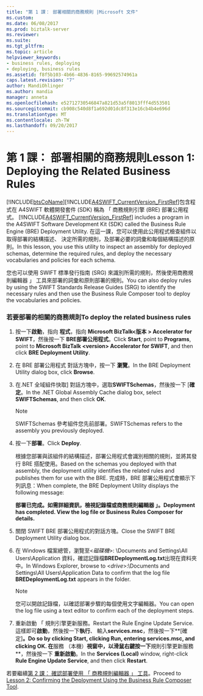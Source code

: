 ```yaml
---
title: "第 1 課： 部署相關的商務規則 |Microsoft 文件"
ms.custom: 
ms.date: 06/08/2017
ms.prod: biztalk-server
ms.reviewer: 
ms.suite: 
ms.tgt_pltfrm: 
ms.topic: article
helpviewer_keywords:
- business rules, deploying
- deploying, business rules
ms.assetid: f8f5b103-4b66-4836-8165-99692574961a
caps.latest.revision: "7"
author: MandiOhlinger
ms.author: mandia
manager: anneta
ms.openlocfilehash: e52712730546847a821d53a5f8013fff4d553501
ms.sourcegitcommit: cb908c540d8f1a692d01dc8f313e16cb4b4e696d
ms.translationtype: MT
ms.contentlocale: zh-TW
ms.lasthandoff: 09/20/2017
---
```

# <a name="lesson-1-deploying-the-related-business-rules"></a><span data-ttu-id="f6ab8-102">第 1 課： 部署相關的商務規則</span><span class="sxs-lookup"><span data-stu-id="f6ab8-102">Lesson 1: Deploying the Related Business Rules</span></span>
[!INCLUDE[btsCoName](../../includes/btsconame-md.md)]<span data-ttu-id="f6ab8-103">[!INCLUDE[A4SWIFT_CurrentVersion_FirstRef](../../includes/a4swift-currentversion-firstref-md.md)]包含程式在 A4SWIFT 軟體開發套件 (SDK) 稱為 「 商務規則引擎 (BRE) 部署公用程式。</span><span class="sxs-lookup"><span data-stu-id="f6ab8-103"> [!INCLUDE[A4SWIFT_CurrentVersion_FirstRef](../../includes/a4swift-currentversion-firstref-md.md)] includes a program in the A4SWIFT Software Development Kit (SDK) called the Business Rule Engine (BRE) Deployment Utility.</span></span> <span data-ttu-id="f6ab8-104">在這一課，您可以使用此公用程式檢查組件以取得部署的結構描述、 決定所需的規則，及部署必要的詞彙和每個結構描述的原則。</span><span class="sxs-lookup"><span data-stu-id="f6ab8-104">In this lesson, you use this utility to inspect an assembly for deployed schemas, determine the required rules, and deploy the necessary vocabularies and policies for each schema.</span></span>  
  
 <span data-ttu-id="f6ab8-105">您也可以使用 SWIFT 標準發行指南 (SRG) 來識別所需的規則，然後使用商務規則編輯器 」 工具來部署的詞彙和原則部署的規則。</span><span class="sxs-lookup"><span data-stu-id="f6ab8-105">You can also deploy rules by using the SWIFT Standards Release Guides (SRG) to identify the necessary rules and then use the Business Rule Composer tool to deploy the vocabularies and policies.</span></span>  
  
### <a name="to-deploy-the-related-business-rules"></a><span data-ttu-id="f6ab8-106">若要部署的相關的商務規則</span><span class="sxs-lookup"><span data-stu-id="f6ab8-106">To deploy the related business rules</span></span>  
  
1.  <span data-ttu-id="f6ab8-107">按一下**啟動**，指向 **程式**，指向  **Microsoft BizTalk\<版本 > Accelerator for SWIFT**，然後按一下  **BRE部署公用程式**。</span><span class="sxs-lookup"><span data-stu-id="f6ab8-107">Click **Start**, point to **Programs**, point to **Microsoft BizTalk \<version> Accelerator for SWIFT**, and then click **BRE Deployment Utility**.</span></span>  
  
2.  <span data-ttu-id="f6ab8-108">在 BRE 部署公用程式 對話方塊中，按一下 **瀏覽**。</span><span class="sxs-lookup"><span data-stu-id="f6ab8-108">In the BRE Deployment Utility dialog box, click **Browse**.</span></span>  
  
3.  <span data-ttu-id="f6ab8-109">在.NET 全域組件快取] 對話方塊中，選取**SWIFTSchemas**，然後按一下 [**確定**。</span><span class="sxs-lookup"><span data-stu-id="f6ab8-109">In the .NET Global Assembly Cache dialog box, select **SWIFTSchemas**, and then click **OK**.</span></span>  
  
    > [!NOTE]
    >  <span data-ttu-id="f6ab8-110">SWIFTSchemas 參考組件您先前部署。</span><span class="sxs-lookup"><span data-stu-id="f6ab8-110">SWIFTSchemas refers to the assembly you previously deployed.</span></span>  
  
4.  <span data-ttu-id="f6ab8-111">按一下**部署**。</span><span class="sxs-lookup"><span data-stu-id="f6ab8-111">Click **Deploy**.</span></span>  
  
     <span data-ttu-id="f6ab8-112">根據您部署與該組件的結構描述，部署公用程式會識別相關的規則，並將其發行 BRE 搭配使用。</span><span class="sxs-lookup"><span data-stu-id="f6ab8-112">Based on the schemas you deployed with that assembly, the deployment utility identifies the related rules and publishes them for use with the BRE.</span></span> <span data-ttu-id="f6ab8-113">完成時，BRE 部署公用程式會顯示下列訊息：</span><span class="sxs-lookup"><span data-stu-id="f6ab8-113">When complete, the BRE Deployment Utility displays the following message:</span></span>  
  
     <span data-ttu-id="f6ab8-114">**部署已完成。如需詳細資訊，檢視記錄檔或商務規則編輯器 」。**</span><span class="sxs-lookup"><span data-stu-id="f6ab8-114">**Deployment has completed. View the log file or Business Rules Composer for details.**</span></span>  
  
5.  <span data-ttu-id="f6ab8-115">關閉 SWIFT BRE 部署公用程式的對話方塊。</span><span class="sxs-lookup"><span data-stu-id="f6ab8-115">Close the SWIFT BRE Deployment Utility dialog box.</span></span>  
  
6.  <span data-ttu-id="f6ab8-116">在 Windows 檔案總管，瀏覽至\<*磁碟機*>: \Documents and Settings\All Users\Application 資料，確認記錄檔**BREDeploymentLog.txt**出現在資料夾中。</span><span class="sxs-lookup"><span data-stu-id="f6ab8-116">In Windows Explorer, browse to \<*drive*>:\Documents and Settings\All Users\Application Data to confirm that the log file **BREDeploymentLog.txt** appears in the folder.</span></span>  
  
    > [!NOTE]
    >  <span data-ttu-id="f6ab8-117">您可以開啟記錄檔，以確認部署步驟的每個使用文字編輯器。</span><span class="sxs-lookup"><span data-stu-id="f6ab8-117">You can open the log file using a text editor to confirm each of the deployment steps.</span></span>  
  
7.  <span data-ttu-id="f6ab8-118">重新啟動 「 規則引擎更新服務。</span><span class="sxs-lookup"><span data-stu-id="f6ab8-118">Restart the Rule Engine Update Service.</span></span> <span data-ttu-id="f6ab8-119">這樣即可**啟動**，然後按一下**執行**、 輸入**services.msc**，然後按一下**[確定]**。</span><span class="sxs-lookup"><span data-stu-id="f6ab8-119">Do so by clicking **Start**, clicking **Run**, entering **services.msc**, and clicking **OK**.</span></span> <span data-ttu-id="f6ab8-120">在**服務 （本機）**視窗中，以滑鼠右鍵按一下**規則引擎更新服務**，然後按一下 **重新啟動**。</span><span class="sxs-lookup"><span data-stu-id="f6ab8-120">In the **Services (Local)** window, right-click **Rule Engine Update Service**, and then click **Restart**.</span></span>  
  
 <span data-ttu-id="f6ab8-121">若要繼續[第 2 課： 確認部署使用 「 商務規則編輯器 」 工具](../../adapters-and-accelerators/accelerator-swift/lesson-2-confirming-the-deployment-using-the-business-rule-composer-tool.md)。</span><span class="sxs-lookup"><span data-stu-id="f6ab8-121">Proceed to [Lesson 2: Confirming the Deployment Using the Business Rule Composer Tool](../../adapters-and-accelerators/accelerator-swift/lesson-2-confirming-the-deployment-using-the-business-rule-composer-tool.md).</span></span>